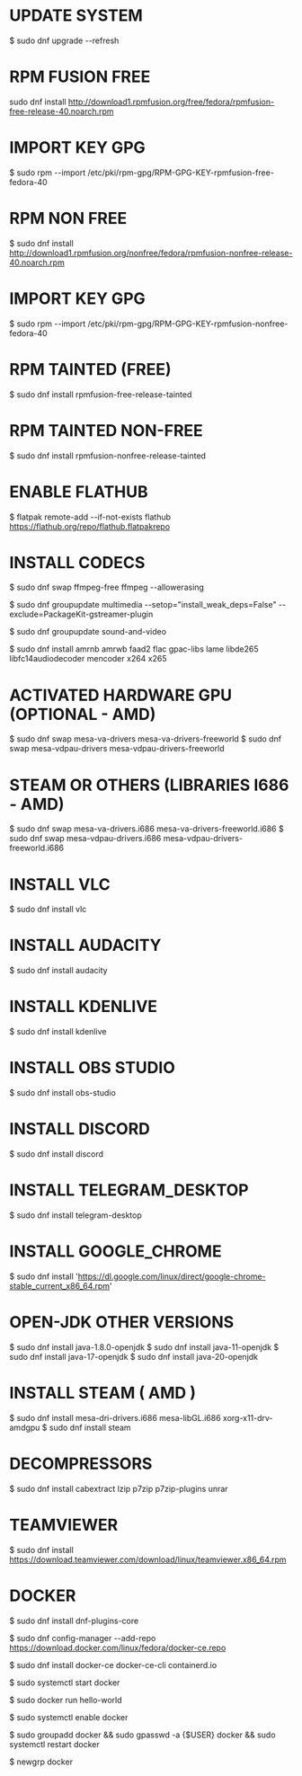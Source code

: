# UPDATE SYSTEM 
$ sudo dnf upgrade --refresh

# RPM FUSION FREE
sudo dnf install http://download1.rpmfusion.org/free/fedora/rpmfusion-free-release-40.noarch.rpm

# IMPORT KEY GPG
$ sudo rpm --import /etc/pki/rpm-gpg/RPM-GPG-KEY-rpmfusion-free-fedora-40

# RPM NON FREE
$ sudo dnf install http://download1.rpmfusion.org/nonfree/fedora/rpmfusion-nonfree-release-40.noarch.rpm

# IMPORT KEY GPG
$ sudo rpm --import /etc/pki/rpm-gpg/RPM-GPG-KEY-rpmfusion-nonfree-fedora-40

# RPM TAINTED (FREE)
$ sudo dnf install rpmfusion-free-release-tainted

# RPM TAINTED NON-FREE
$ sudo dnf install rpmfusion-nonfree-release-tainted

# ENABLE FLATHUB
$ flatpak remote-add --if-not-exists flathub https://flathub.org/repo/flathub.flatpakrepo

# INSTALL CODECS
$ sudo dnf swap ffmpeg-free ffmpeg --allowerasing

$ sudo dnf groupupdate multimedia --setop="install_weak_deps=False" --exclude=PackageKit-gstreamer-plugin

$ sudo dnf groupupdate sound-and-video

$ sudo dnf install amrnb amrwb faad2 flac gpac-libs lame libde265 libfc14audiodecoder mencoder x264 x265

# ACTIVATED HARDWARE GPU (OPTIONAL - AMD)
$ sudo dnf swap mesa-va-drivers mesa-va-drivers-freeworld
$ sudo dnf swap mesa-vdpau-drivers mesa-vdpau-drivers-freeworld

# STEAM OR OTHERS (LIBRARIES I686 - AMD)
$ sudo dnf swap mesa-va-drivers.i686 mesa-va-drivers-freeworld.i686
$ sudo dnf swap mesa-vdpau-drivers.i686 mesa-vdpau-drivers-freeworld.i686

# INSTALL VLC
$ sudo dnf install vlc

# INSTALL AUDACITY
$ sudo dnf install audacity

# INSTALL KDENLIVE
$ sudo dnf install kdenlive

# INSTALL OBS STUDIO
$ sudo dnf install obs-studio

# INSTALL DISCORD
$ sudo dnf install discord

# INSTALL TELEGRAM_DESKTOP
$ sudo dnf install telegram-desktop

# INSTALL GOOGLE_CHROME
$ sudo dnf install 'https://dl.google.com/linux/direct/google-chrome-stable_current_x86_64.rpm'

# OPEN-JDK OTHER VERSIONS
$ sudo dnf install java-1.8.0-openjdk
$ sudo dnf install java-11-openjdk
$ sudo dnf install java-17-openjdk
$ sudo dnf install java-20-openjdk

# INSTALL STEAM ( AMD )
$ sudo dnf install mesa-dri-drivers.i686 mesa-libGL.i686 xorg-x11-drv-amdgpu
$ sudo dnf install steam

# DECOMPRESSORS
$ sudo dnf install cabextract lzip p7zip p7zip-plugins unrar

# TEAMVIEWER
$ sudo dnf install https://download.teamviewer.com/download/linux/teamviewer.x86_64.rpm

# DOCKER

$ sudo dnf install dnf-plugins-core

$ sudo dnf config-manager --add-repo https://download.docker.com/linux/fedora/docker-ce.repo

$ sudo dnf install docker-ce docker-ce-cli containerd.io

$ sudo systemctl start docker

$ sudo docker run hello-world

$ sudo systemctl enable docker

$ sudo groupadd docker && sudo gpasswd -a {$USER} docker && sudo systemctl restart docker

$ newgrp docker
